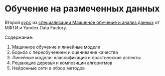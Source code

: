 # Обучение на размеченных данных

Второй [курс](https://www.coursera.org/learn/supervised-learning/) из [специализации Машинное обучение и анализ данных](https://www.coursera.org/specializations/mashinnoye-obucheniye) от МФТИ и Yandex Data Factory.

Содержание:

1. Машинное обучение и линейные модели
2. Борьба с переобучением и оценивание качества
3. Линейные модели: классификация и практические аспекты
4. Решающие деревья и композиции алгоритмов
5. Нейронные сети и обзор методов

